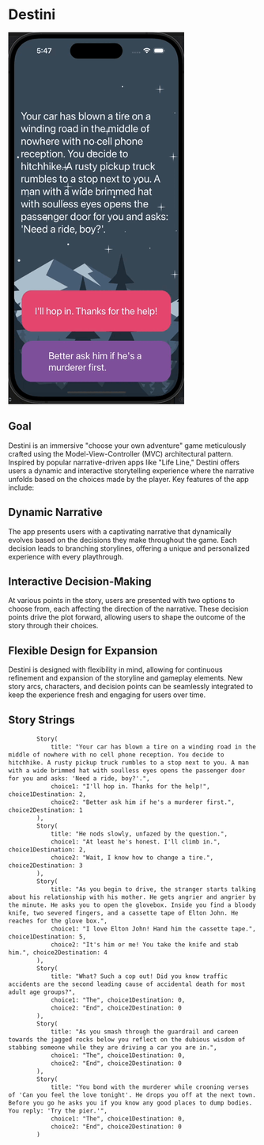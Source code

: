 #  Destini

![Destini](Documentation/Destini.gif)

## Goal

Destini is an immersive "choose your own adventure" game meticulously crafted using the Model-View-Controller (MVC) architectural pattern. Inspired by popular narrative-driven apps like "Life Line," Destini offers users a dynamic and interactive storytelling experience where the narrative unfolds based on the choices made by the player. Key features of the app include:

## Dynamic Narrative
The app presents users with a captivating narrative that dynamically evolves based on the decisions they make throughout the game. Each decision leads to branching storylines, offering a unique and personalized experience with every playthrough.

## Interactive Decision-Making 
At various points in the story, users are presented with two options to choose from, each affecting the direction of the narrative. These decision points drive the plot forward, allowing users to shape the outcome of the story through their choices.

## Flexible Design for Expansion 
Destini is designed with flexibility in mind, allowing for continuous refinement and expansion of the storyline and gameplay elements. New story arcs, characters, and decision points can be seamlessly integrated to keep the experience fresh and engaging for users over time.


## Story Strings
```
        Story(
            title: "Your car has blown a tire on a winding road in the middle of nowhere with no cell phone reception. You decide to hitchhike. A rusty pickup truck rumbles to a stop next to you. A man with a wide brimmed hat with soulless eyes opens the passenger door for you and asks: 'Need a ride, boy?'.",
            choice1: "I'll hop in. Thanks for the help!", choice1Destination: 2,
            choice2: "Better ask him if he's a murderer first.", choice2Destination: 1
        ),
        Story(
            title: "He nods slowly, unfazed by the question.",
            choice1: "At least he's honest. I'll climb in.", choice1Destination: 2,
            choice2: "Wait, I know how to change a tire.", choice2Destination: 3
        ),
        Story(
            title: "As you begin to drive, the stranger starts talking about his relationship with his mother. He gets angrier and angrier by the minute. He asks you to open the glovebox. Inside you find a bloody knife, two severed fingers, and a cassette tape of Elton John. He reaches for the glove box.",
            choice1: "I love Elton John! Hand him the cassette tape.", choice1Destination: 5,
            choice2: "It's him or me! You take the knife and stab him.", choice2Destination: 4
        ),
        Story(
            title: "What? Such a cop out! Did you know traffic accidents are the second leading cause of accidental death for most adult age groups?",
            choice1: "The", choice1Destination: 0,
            choice2: "End", choice2Destination: 0
        ),
        Story(
            title: "As you smash through the guardrail and careen towards the jagged rocks below you reflect on the dubious wisdom of stabbing someone while they are driving a car you are in.",
            choice1: "The", choice1Destination: 0,
            choice2: "End", choice2Destination: 0
        ),
        Story(
            title: "You bond with the murderer while crooning verses of 'Can you feel the love tonight'. He drops you off at the next town. Before you go he asks you if you know any good places to dump bodies. You reply: 'Try the pier.'",
            choice1: "The", choice1Destination: 0,
            choice2: "End", choice2Destination: 0
        )      
```
